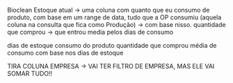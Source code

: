 Bioclean
Estoque atual → uma coluna com quanto que eu consumo de produto, com base em um range de data, tudo que a OP consumiu (aquela coluna na consulta que fica como Produção) → com base nisso.
quantidade que comprou → que entrou
media pelos dias de consumo

dias de estoque
consumo do produto
quantidade que comprou
média de consumo com base nos dias de estoque

TIRA COLUNA EMPRESA → VAI TER FILTRO DE EMPRESA, MAS ELE VAI SOMAR TUDO!!